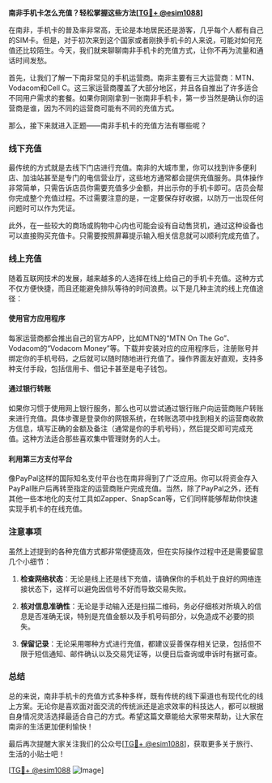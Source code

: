 **南非手机卡怎么充值？轻松掌握这些方法[[TG💪+ @esim1088](https://t.me/s/esim1088)]**

在南非，手机卡的普及率非常高，无论是本地居民还是游客，几乎每个人都有自己的SIM卡。但是，对于初次来到这个国家或者刚换手机卡的人来说，可能对如何充值还比较陌生。今天，我们就来聊聊南非手机卡的充值方式，让你不再为流量和通话时间发愁。

首先，让我们了解一下南非常见的手机运营商。南非主要有三大运营商：MTN、Vodacom和Cell C。这三家运营商覆盖了大部分地区，并且各自推出了许多适合不同用户需求的套餐。如果你刚刚拿到一张南非手机卡，第一步当然是确认你的运营商是谁，因为不同的运营商可能有不同的充值方式。

那么，接下来就进入正题——南非手机卡的充值方法有哪些呢？

### **线下充值**

最传统的方式就是去线下门店进行充值。南非的大城市里，你可以找到许多便利店、加油站甚至是专门的电信营业厅，这些地方通常都会提供充值服务。具体操作非常简单，只需告诉店员你需要充值多少金额，并出示你的手机卡即可。店员会帮你完成整个充值过程。不过需要注意的是，一定要保存好收据，以防万一出现任何问题时可以作为凭证。

此外，在一些较大的商场或购物中心内也可能会设有自动售货机，通过这种设备也可以直接购买充值卡。只需要按照屏幕提示输入相关信息就可以顺利完成充值了。

### **线上充值**

随着互联网技术的发展，越来越多的人选择在线上给自己的手机卡充值。这种方式不仅方便快捷，而且还能避免排队等待的时间浪费。以下是几种主流的线上充值途径：

#### **使用官方应用程序**
每家运营商都会推出自己的官方APP，比如MTN的“MTN On The Go”、Vodacom的“Vodacom Money”等。下载并安装对应的应用程序后，注册账号并绑定你的手机号码，之后就可以随时随地进行充值了。操作界面友好直观，支持多种支付手段，包括信用卡、借记卡甚至是电子钱包。

#### **通过银行转账**
如果你习惯于使用网上银行服务，那么也可以尝试通过银行账户向运营商账户转账来进行充值。具体步骤是登录你的网银系统，在转账选项中找到相关的运营商收款方信息，填写正确的金额及备注（通常是你的手机号码），然后提交即可完成充值。这种方法适合那些喜欢集中管理财务的人士。

#### **利用第三方支付平台**
像PayPal这样的国际知名支付平台也在南非得到了广泛应用。你可以将资金存入PayPal账户后再转至指定的运营商账户完成充值。当然，除了PayPal之外，还有其他一些本地化的支付工具如Zapper、SnapScan等，它们同样能够帮助你快速实现手机卡的在线充值。

### **注意事项**

虽然上述提到的各种充值方式都非常便捷高效，但在实际操作过程中还是需要留意几个小细节：

1. **检查网络状态**：无论是线上还是线下充值，请确保你的手机处于良好的网络连接状态下，这样可以避免因信号不好而导致交易失败。
   
2. **核对信息准确性**：无论是手动输入还是扫描二维码，务必仔细核对所填入的信息是否准确无误，特别是充值金额以及手机号码部分，以免造成不必要的损失。

3. **保留记录**：无论采用哪种方式进行充值，都建议妥善保存相关记录，包括但不限于短信通知、邮件确认以及交易凭证等，以便日后查询或申诉时有据可查。

### **总结**

总的来说，南非手机卡的充值方式多种多样，既有传统的线下渠道也有现代化的线上方案。无论你是喜欢面对面交流的传统派还是追求效率的科技达人，都可以根据自身情况灵活选择最适合自己的方式。希望这篇文章能给大家带来帮助，让大家在南非的生活更加便利愉快！

最后再次提醒大家关注我们的公众号[[TG💪+ @esim1088](https://t.me/s/esim1088)]，获取更多关于旅行、生活的小贴士吧！ 

[[TG💪+ @esim1088](https://t.me/s/esim1088) ![Image](https://i.postimg.cc/4NQfJmqS/Snipaste-2025-05-13-00-14-12.png)]